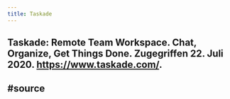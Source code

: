```yaml
---
title: Taskade
---
```


## Taskade: Remote Team Workspace. Chat, Organize, Get Things Done. Zugegriffen 22. Juli 2020. https://www.taskade.com/.

## #source 
